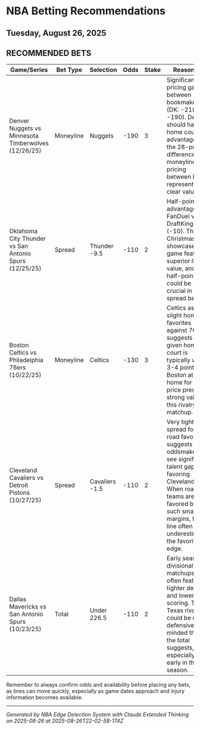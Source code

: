 # NBA Betting Recommendations
## Tuesday, August 26, 2025

## RECOMMENDED BETS
| Game/Series | Bet Type | Selection | Odds | Stake | Reasoning |
|-------------|----------|-----------|------|-------|-----------|
| Denver Nuggets vs Minnesota Timberwolves (12/26/25) | Moneyline | Nuggets | -190 | 3 | Significant pricing gap between bookmakers (DK: -218, FD: -190). Denver should have home court advantage, and the 28-point difference in moneyline pricing between books represents clear value. |
| Oklahoma City Thunder vs San Antonio Spurs (12/25/25) | Spread | Thunder -9.5 | -110 | 2 | Half-point advantage on FanDuel vs DraftKings (-10). This Christmas Day showcase game features superior line value, and the half-point could be crucial in a spread bet. |
| Boston Celtics vs Philadelphia 76ers (10/22/25) | Moneyline | Celtics | -130 | 3 | Celtics as only slight home favorites against 76ers suggests value given home court is typically worth 3-4 points. Boston at home for this price presents strong value in this rivalry matchup. |
| Cleveland Cavaliers vs Detroit Pistons (10/27/25) | Spread | Cavaliers -1.5 | -110 | 2 | Very tight spread for a road favorite suggests oddsmakers see significant talent gap favoring Cleveland. When road teams are favored by such small margins, the line often underestimates the favorite's edge. |
| Dallas Mavericks vs San Antonio Spurs (10/23/25) | Total | Under 226.5 | -110 | 2 | Early season divisional matchups often feature tighter defense and lower scoring. This Texas rivalry could be more defensive-minded than the total suggests, especially early in the season. |

Remember to always confirm odds and availability before placing any bets, as lines can move quickly, especially as game dates approach and injury information becomes available.

---
*Generated by NBA Edge Detection System with Claude Extended Thinking on 2025-08-26 at 2025-08-26T22-02-58-174Z*
